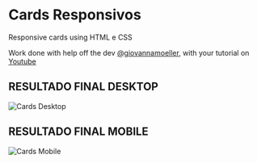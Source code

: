# Cards Responsivos
 Responsive cards using HTML e CSS

 Work done with help off the dev [@giovannamoeller](https://github.com/giovannamoeller), with your tutorial on [Youtube](https://www.youtube.com/watch?v=_-3nHZHkn4M)
 
 ## RESULTADO FINAL DESKTOP
 ![Cards Desktop](https://user-images.githubusercontent.com/96849095/154863700-0bb1b0d2-c3e5-4e3d-bac3-159875268acc.png)

 ## RESULTADO FINAL MOBILE
 ![Cards Mobile](https://user-images.githubusercontent.com/96849095/154863712-3f97b1a4-40b0-4323-99cd-dc979ac7eec8.png)

